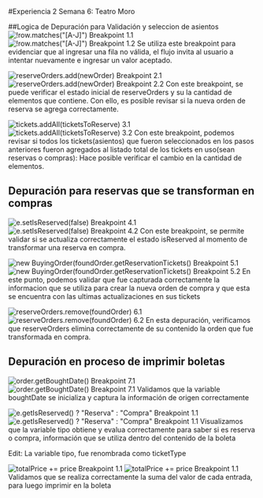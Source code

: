 #Experiencia 2 Semana 6: Teatro Moro

##Logica de Depuración para Validación y seleccion de asientos
![!row.matches("[A-J]") Breakpoint 1.1](images/row_matches_1.png)
![!row.matches("[A-J]") Breakpoint 1.2](images/row_matches_2.png)
Se utiliza este breakpoint para evidenciar que al ingresar una fila no válida, el flujo invita al usuario a intentar nuevamente e ingresar un valor aceptado.

![reserveOrders.add(newOrder) Breakpoint 2.1](images/reserveorders_add_1.png)
![reserveOrders.add(newOrder) Breakpoint 2.2](images/reserveorders_add_2.png)
Con este breakpoint, se puede verificar el estado inicial de reserveOrders y su la cantidad de elementos que contiene. Con ello, es posible revisar si la nueva orden de reserva se agrega correctamente.

![tickets.addAll(ticketsToReserve) 3.1](images/tickets_add_all_1.png)
![tickets.addAll(ticketsToReserve) 3.2](images/tickets_add_all_2.png)
Con este breakpoint, podemos revisar si todos los tickets(asientos) que fueron seleccionados en los pasos anteriores fueron agregados al listado total de los tickets en uso(sean reservas o compras): Hace posible verificar el cambio en la cantidad de elementos.

## Depuración para reservas que se transforman en compras
![e.setIsReserved(false) Breakpoint 4.1](images/setIsReserved_1.png)
![e.setIsReserved(false) Breakpoint 4.2](images/setIsReserved_2.png)
Con este breakpoint, se permite validar si se actualiza correctamente el estado isReserved al momento de transformar una reserva en compra.

![new BuyingOrder(foundOrder.getReservationTickets() Breakpoint 5.1](images/new_buying_order_1.png)
![new BuyingOrder(foundOrder.getReservationTickets() Breakpoint 5.2](images/new_buying_order_2.png)
En este punto, podemos validar que fue capturada correctamente la informacion que se utiliza para crear la nueva orden de compra y que esta se encuentra con las ultimas actualizaciones en sus tickets

![reserveOrders.remove(foundOrder) 6.1](images/reserveOrders_remove_1.png)
![reserveOrders.remove(foundOrder) 6.2](images/reserveOrders_remove_2.png)
En esta depuración, verificamos que reserveOrders elimina correctamente de su contenido la orden que fue transformada en compra.

## Depuración en proceso de imprimir boletas
![order.getBoughtDate() Breakpoint 7.1](images/bought_date_1.png)
![order.getBoughtDate() Breakpoint 7.1](images/bought_date_2.png)
Validamos que la variable boughtDate se inicializa y captura la información de origen correctamente

![e.getIsReserved() ? "Reserva" : "Compra" Breakpoint 1.1](images/getIsReserved_1.png)
![e.getIsReserved() ? "Reserva" : "Compra" Breakpoint 1.1](images/getIsReserved_1.png)
Visualizamos que la variable tipo obtiene y evalua correctamente para saber si es reserva o compra, información que se utiliza dentro del contenido de la boleta

Edit: La variable tipo, fue renombrada como ticketType

![totalPrice += price Breakpoint 1.1](images/total_price_1.png)
![totalPrice += price Breakpoint 1.1](images/total_price_2.png)
Validamos que se realiza correctamente la suma del valor de cada entrada, para luego imprimir en la boleta
